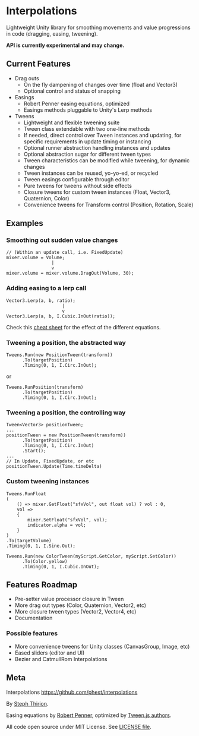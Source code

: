 
# Interpolations

Lightweight Unity library for smoothing movements and value progressions in code
(dragging, easing, tweening).

**API is currently experimental and may change.**

## Current Features

- Drag outs
    - On the fly dampening of changes over time (float and Vector3)
    - Optional control and status of snapping
- Easings
    - Robert Penner easing equations, optimized
    - Easings methods pluggable to Unity's Lerp methods
- Tweens
    - Lightweight and flexible tweening suite
    - Tween class extendable with two one-line methods
    - If needed, direct control over Tween instances and updating,
      for specific requirements in update timing or instancing   
    - Optional runner abstraction handling instances and updates
    - Optional abstraction sugar for different tween types
    - Tween characteristics can be modified while tweening, for dynamic changes
    - Tween instances can be reused, yo-yo-ed, or recycled
    - Tween easings configurable through editor
    - Pure tweens for tweens without side effects
    - Closure tweens for custom tween instances (Float, Vector3, Quaternion, Color)    
    - Convenience tweens for Transform control (Position, Rotation, Scale)

## Examples

### Smoothing out sudden value changes 

```
// (Within an update call, i.e. FixedUpdate)
mixer.volume = Volume;
                 |
                 v
mixer.volume = mixer.volume.DragOut(Volume, 30);
```

### Adding easing to a lerp call

```
Vector3.Lerp(a, b, ratio);
                     |
                     v
Vector3.Lerp(a, b, I.Cubic.InOut(ratio));
```

Check this [cheat sheet](https://easings.net/en) for the effect of the different equations.

### Tweening a position, the abstracted way

```
Tweens.Run(new PositionTween(transform))
      .To(targetPosition)
      .Timing(0, 1, I.Circ.InOut);
```

or

```
Tweens.RunPosition(transform)
      .To(targetPosition)
      .Timing(0, 1, I.Circ.InOut);
```

### Tweening a position, the controlling way

```
Tween<Vector3> positionTween;
...
positionTween = new PositionTween(transform))
      .To(targetPosition)
      .Timing(0, 1, I.Circ.InOut)
      .Start();
...
// In Update, FixedUpdate, or etc
positionTween.Update(Time.timeDelta)

```

### Custom tweening instances

```
Tweens.RunFloat
(
    () => mixer.GetFloat("sfxVol", out float vol) ? vol : 0,
    vol =>
    {
        mixer.SetFloat("sfxVol", vol);
        indicator.alpha = vol;
    }
)
.To(targetVolume)
.Timing(0, 1, I.Sine.Out);

```

```
Tweens.Run(new ColorTween(myScript.GetColor, myScript.SetColor))
      .To(Color.yellow)
      .Timing(0, 1, I.Cubic.InOut);
```


## Features Roadmap

- Pre-setter value processor closure in Tween
- More drag out types (Color, Quaternion, Vector2, etc)
- More closure tween types (Vector2, Vector4, etc)
- Documentation

### Possible features

- More convenience tweens for Unity classes (CanvasGroup, Image, etc)
- Eased sliders (editor and UI)
- Bezier and CatmullRom Interpolations

## Meta

Interpolations
https://github.com/phest/interpolations 

By [Steph Thirion](http://trsp.net).

Easing equations by [Robert Penner](http://robertpenner.com/easing), optimized by [Tween.js authors](https://github.com/tweenjs/tween.js/).

All code open source under MIT License. See [LICENSE file](https://github.com/phest/interpolations/blob/master/LICENSE). 

